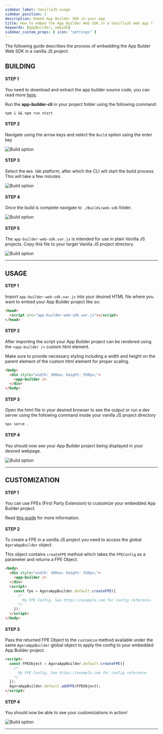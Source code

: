 ```yaml
---
sidebar_label: VanillaJS usage
sidebar_position: 2
description: Embed App Builder SDK in your app
title: How to embed the App Builder Web SDK in a VanillaJS web app ?
keywords: [appBuilder, websdk]
sidebar_custom_props: { icon: "settings" }
---
```


The following guide describes the process of embedding the App Bulder Web SDK in a vanilla JS project.

## BUILDING

#### STEP 1

<!-- LHS -->

You need to download and extract the app builder source code, you can read more [here](/turn-key/quickstart).

Run the **app-builder-cli** in your project folder using the following command:

<!-- RHS -->

```shell
npm i && npm run start
```

#### STEP 2

<!-- LHS -->

Navigate using the arrow keys and select the `Build` option using the enter key

<!-- RHS -->

<!-- ![Main menu, Build highlighted screenshot](./1.png) -->
<image alt="Build option" lightImageSrc="sdk/vanillajs/1.png" darkImageSrc="sdk/vanillajs/1.png" />

<!-- LHS -->

#### STEP 3

Select the `Web SDK` platform, after which the CLI will start the build process. This will take a few minutes.

<!-- RHS -->

<!-- ![Build menu, Web-SDK highlighted screenshot](./2.png) -->
<image alt="Build option" lightImageSrc="sdk/vanillajs/2.png" darkImageSrc="sdk/vanillajs/2.png" />

<!-- LHS -->

#### STEP 4

Once the build is complete navigate to `./Builds/web-sdk` folder.

<!-- RHS -->

<!-- ![File explorer with web-sdk folder highlighted](./3.png) -->
<image alt="Build option" lightImageSrc="sdk/vanillajs/3.png" darkImageSrc="sdk/vanillajs/3.png" />

<!-- LHS -->

#### STEP 5

The `app-builder-web-sdk.var.js` is intended for use in plain Vanilla JS projects. Copy this file to your target Vanilla JS project directory.

<!-- RHS -->

<!-- ![File explorer with app-builder-web-sdk.var.js highlighted](./4.png) -->
<image alt="Build option" lightImageSrc="sdk/vanillajs/4.png" darkImageSrc="sdk/vanillajs/4.png" />

---

## USAGE

<!-- LHS -->

#### STEP 1

Import `app-builder-web-sdk.var.js` into your desired HTML file where you want to embed your App Builder project like so:

<!-- RHS -->

```html {2}
<head>
  <script src="app-builder-web-sdk.var.js"></script>
</head>
```

<!-- LHS -->

#### STEP 2

After importing the script your App Builder project can be rendered using the `<app-builder />` custom html element.

Make sure to provide necessary styling including a width and height on the parent element of the custom html element for proper scaling.

<!-- RHS -->

```html {2-4}
<body>
  <div style="width: 100vw; height: 550px;">
    <app-builder />
  </div>
</body>
```

<!-- LHS -->

#### STEP 3

Open the html file in your desired browser to see the output or run a dev server using the following command inside your vanilla JS project directory

<!-- RHS -->

```shell
npx serve .
```

<!-- LHS -->

#### STEP 4

You should now see your App Builder project being displayed in your desired webpage.

<!-- RHS -->

<!-- ![Website with App Builder embedded](./5.png) -->
<image alt="Build option" lightImageSrc="sdk/vanillajs/5.png" darkImageSrc="sdk/vanillajs/5.png" />

---

## CUSTOMIZATION

<!-- LHS -->

#### STEP 1

You can use FPEs (First Party Extension) to customize your embedded App Builder project.

Read [this guide](/first-party-extension/quickstart) for more information.

<!-- LHS -->

#### STEP 2

To create a FPE in a vanilla JS project you need to access the global `AgoraAppBuilder` object.

This object contains `createFPE` method which takes the `FPEConfig` as a parameter and returns a FPE Object.

<!-- RHS -->

```html {5-11}
<body>
  <div style="width: 100vw; height: 550px;">
    <app-builder />
  </div>
  <script>
    const fpe = AgoraAppBuilder.default.createFPE({
      /*
        My FPE Config. See https://example.com for config reference.
      */
    });
  </script>
</body>
```

<!-- LHS -->

#### STEP 3

Pass the returned FPE Object to the `customize` method available under the same `AgoraAppBuilder` global object to apply the config to your embedded App Builder project.

<!-- RHS -->

```html {7}
<script>
  const FPEObject = AgoraAppBuilder.default.createFPE({
    /*
      My FPE Config. See https://example.com for config reference.
    */
  });
  AgoraAppBuilder.default.addFPE(FPEObject);
</script>
```

<!-- LHS -->

#### STEP 4

You should now be able to see your customizations in action!

<!-- RHS -->

<!-- ![Website with App Builder embedded](./6.png) -->
<image alt="Build option" lightImageSrc="sdk/vanillajs/6.png" darkImageSrc="sdk/vanillajs/6.png" />

---
